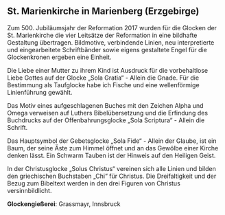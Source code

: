 ## St. Marienkirche in Marienberg (Erzgebirge)

Zum 500. Jubiläumsjahr der Reformation 2017 wurden für die Glocken der St. Marienkirche die vier Leitsätze der Reformation in eine bildhafte Gestaltung übertragen. Bildmotive, verbindende Linien, neu interpretierte und eingearbeitete Schriftbänder sowie eigens gestaltete Engel für die Glockenkronen ergeben eine Einheit.

Die Liebe einer Mutter zu ihrem Kind ist Ausdruck für die vorbehaltlose Liebe Gottes auf der Glocke „Sola Gratia“ - Allein die Gnade. Für die Bestimmung als Taufglocke habe ich Fische und eine wellenförmige Linienführung gewählt.

Das Motiv eines aufgeschlagenen Buches mit den Zeichen Alpha und Omega verweisen auf Luthers Bibelübersetzung und die Erfindung des Buchdrucks auf der Offenbahrungsglocke „Sola Scriptura“ - Allein die Schrift.

Das Hauptsymbol der Gebetsglocke „Sola Fide“ - Allein der Glaube, ist ein Baum, der seine Äste zum Himmel öffnet und an das Gewölbe einer Kirche denken lässt. Ein Schwarm Tauben ist der Hinweis auf den Heiligen Geist.

In der Christusglocke „Solus Christus“ vereinen sich alle Linien und bilden den griechischen Buchstaben „Chi“ für Christus. Die Dreifaltigkeit und der Bezug zum Bibeltext werden in den drei Figuren von Christus versinnbildlicht.

**Glockengießerei**: Grassmayr, Innsbruck
